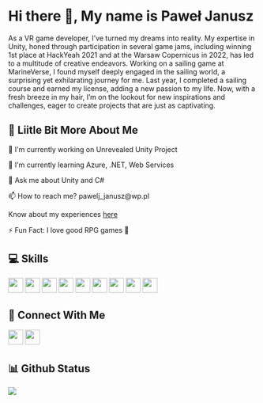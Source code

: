 # Hi there 👋, My name is Paweł Janusz

As a VR game developer, I’ve turned my dreams into reality. My expertise in Unity, honed through participation in several game jams, including winning 1st place at HackYeah 2021 and at the Warsaw Copernicus in 2022, has led to a multitude of creative endeavors. Working on a sailing game at MarineVerse, I found myself deeply engaged in the sailing world, a surprising yet exhilarating journey for me. Last year, I completed a sailing course and earned my license, adding a new passion to my life. Now, with a fresh breeze in my hair, I’m on the lookout for new inspirations and challenges, eager to create projects that are just as captivating.

## 💫 Liitle Bit More About Me
<p>🔭 I'm currently working on Unrevealed Unity Project</p>
<p>🌱 I'm currently learning Azure, .NET, Web Services</p>
<p>💬 Ask me about Unity and C#</p>
<p>📫 How to reach me? pawelj_janusz@wp.pl</p>
<p>Know about my experiences <a href="https://www.linkedin.com/in/paweljanusz">here</a></p>
<p>⚡ Fun Fact: I love good RPG games 🎲 </p>

## 💻 Skills
<p>
<img src="https://img.shields.io/badge/c%23-%23239120.svg?style=for-the-badge&logo=c-sharp&logoColor=white" style="margin-bottom: 4px;" height="30px">
<img src="https://img.shields.io/badge/Android-3DDC84?style=for-the-badge&logo=android&logoColor=white" style="margin-bottom: 4px;" height="30px">
<img src="https://img.shields.io/badge/Flutter-%2302569B.svg?style=for-the-badge&logo=Flutter&logoColor=white" style="margin-bottom: 4px;" height="30px">
<img src="https://img.shields.io/badge/dart-%230175C2.svg?style=for-the-badge&logo=dart&logoColor=white" style="margin-bottom: 4px;" height="30px">
<img src="https://img.shields.io/badge/html5-%23E34F26.svg?style=for-the-badge&logo=html5&logoColor=white" style="margin-bottom: 4px;" height="30px">
<img src="https://img.shields.io/badge/css3-%231572B6.svg?style=for-the-badge&logo=css3&logoColor=white" style="margin-bottom: 4px;" height="30px">
<img src="https://img.shields.io/badge/angular-%23DD0031.svg?style=for-the-badge&logo=angular&logoColor=white" style="margin-bottom: 4px;" height="30px">
<img src="https://img.shields.io/badge/unity-%23000000.svg?style=for-the-badge&logo=unity&logoColor=white" style="margin-bottom: 4px;" height="30px">
<img src="https://img.shields.io/badge/git-%23F05033.svg?style=for-the-badge&logo=git&logoColor=white" style="margin-bottom: 4px;" height="30px">
</p>

## 👥 Connect With Me
<p>
<a href="https://linkedin.com/in/paweljanusz"><img src="https://img.shields.io/badge/linkedin-%230077B5.svg?style=for-the-badge&logo=linkedin&logoColor=white" style="margin-bottom: 4px;" height="30px" target="_blank"></a>
<a href="https://twitter.com/totokis"><img src="https://img.shields.io/badge/Discord-%237289DA.svg?style=for-the-badge&logo=discord&logoColor=white" style="margin-bottom: 4px;" height="30px" target="_blank"></a>
</p>

## 📊 Github Status

<p><img src="https://github-readme-stats.vercel.app/api/top-langs/?username=totokis&layout=compact"><p>
